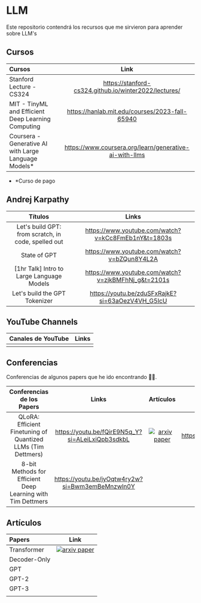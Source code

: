 # LLM
Este repositorio contendrá los recursos que me sirvieron para aprender sobre LLM's

## Cursos

| Cursos | Link |
|:-|:-:|
| Stanford Lecture - CS324 | https://stanford-cs324.github.io/winter2022/lectures/ |
|  MIT - TinyML and Efficient Deep Learning Computing |  https://hanlab.mit.edu/courses/2023-fall-65940 |
|  Coursera - Generative AI with Large Language Models* |  https://www.coursera.org/learn/generative-ai-with-llms |

* *Curso de pago

## Andrej Karpathy 

| Títulos | Links |
|:-:|:-:|
| Let's build GPT: from scratch, in code, spelled out | https://www.youtube.com/watch?v=kCc8FmEb1nY&t=1803s |
| State of GPT | https://www.youtube.com/watch?v=bZQun8Y4L2A |
| [1hr Talk] Intro to Large Language Models | https://www.youtube.com/watch?v=zjkBMFhNj_g&t=2101s |
| Let's build the GPT Tokenizer | https://youtu.be/zduSFxRajkE?si=63aOezV4VH_G5IcU |

## YouTube Channels

| Canales de YouTube | Links |
|:-:|:-:|
|    |    |

## Conferencias

Conferencias de algunos papers que he ido encontrando 👌🏼.

| Conferencias de los Papers | Links | Artículos | GitHub | HuggingFace Blog |
|:-:|:-:|:-:|:-:|:-:|
|  QLoRA: Efficient Finetuning of Quantized LLMs (Tim Dettmers)  |  https://youtu.be/fQirE9N5q_Y?si=ALeiLxiQpb3sdkbL  |  [![arxiv paper](https://img.shields.io/badge/arXiv-Paper-red)](https://arxiv.org/abs/2305.14314)  | https://github.com/artidoro/qlora |  https://huggingface.co/blog/4bit-transformers-bitsandbytes |
| 8-bit Methods for Efficient Deep Learning with Tim Dettmers | https://youtu.be/jyOqtw4ry2w?si=Bwm3emBeMnzwln0Y |  |   |   |

## Artículos 

| Papers | Link |
|:-|:-:|
| Transformer | [![arxiv paper](https://img.shields.io/badge/arXiv-Paper-red)](https://arxiv.org/abs/1706.03762) |
|  Decoder-Only |   |
| GPT |   |
| GPT-2 |  |
| GPT-3 |  |
|    |     |
